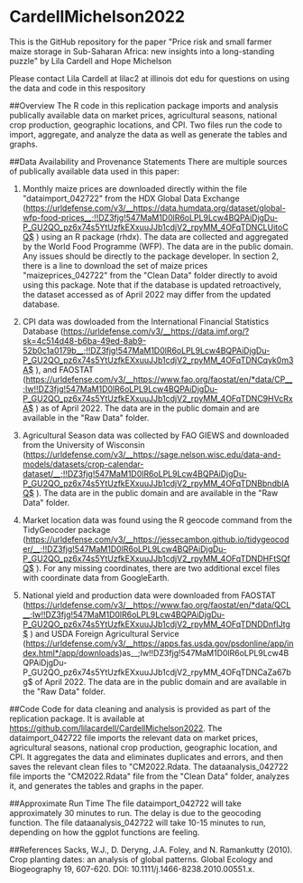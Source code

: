 # CardellMichelson2022

This is the GitHub repository for the paper "Price risk and small farmer maize storage in Sub-Saharan Africa: new insights into a long-standing puzzle" by Lila Cardell and Hope Michelson

Please contact Lila Cardell at lilac2 at illinois dot edu for questions on using the data and code in this respository

##Overview
The R code in this replication package imports and analysis publically available data on market prices, agricultural seasons, national crop production, geographic locations, and CPI. 
Two files run the code to import, aggregate, and analyze the data as well as generate the tables and graphs.

##Data Availability and Provenance Statements
There are multiple sources of publically available data  used in this paper:

1. Monthly maize prices are downloaded directly within the file "dataimport_042722" from the HDX Global Data Exchange (https://urldefense.com/v3/__https://data.humdata.org/dataset/global-wfp-food-prices__;!!DZ3fjg!547MaM1D0lR6oLPL9Lcw4BQPAiDjgDu-P_GU2QO_pz6x74s5YtUzfkEXxuuJJb1cdjV2_rpyMM_4OFqTDNCLUitoCQ$ ) using an R package (rhdx). The data are collected and aggregated by the World Food Programme (WFP). The data are in the public domain.
Any issues should be directly to the package developer. In section 2, there is a line to download the set of maize prices "maizeprices_042722" from the "Clean Data" folder directly to avoid using this package. Note that if the database is updated retroactively, the dataset accessed as of April 2022 may differ from the updated database.

2. CPI data was dowloaded from the International Financial Statistics Database (https://urldefense.com/v3/__https://data.imf.org/?sk=4c514d48-b6ba-49ed-8ab9-52b0c1a0179b__;!!DZ3fjg!547MaM1D0lR6oLPL9Lcw4BQPAiDjgDu-P_GU2QO_pz6x74s5YtUzfkEXxuuJJb1cdjV2_rpyMM_4OFqTDNCqyk0m3A$ ), and FAOSTAT (https://urldefense.com/v3/__https://www.fao.org/faostat/en/*data/CP__;Iw!!DZ3fjg!547MaM1D0lR6oLPL9Lcw4BQPAiDjgDu-P_GU2QO_pz6x74s5YtUzfkEXxuuJJb1cdjV2_rpyMM_4OFqTDNC9HVcRxA$ ) as of April 2022. The data are in the public domain and are available in the "Raw Data" folder.

3. Agricultural Season data was collected by FAO GIEWS and downloaded from the University of Wisconsin (https://urldefense.com/v3/__https://sage.nelson.wisc.edu/data-and-models/datasets/crop-calendar-dataset/__;!!DZ3fjg!547MaM1D0lR6oLPL9Lcw4BQPAiDjgDu-P_GU2QO_pz6x74s5YtUzfkEXxuuJJb1cdjV2_rpyMM_4OFqTDNBbndbIAQ$ ). The data are in the public domain and are available in the "Raw Data" folder. 

4. Market location data was found using the R geocode command from the TidyGeocoder package (https://urldefense.com/v3/__https://jessecambon.github.io/tidygeocoder/__;!!DZ3fjg!547MaM1D0lR6oLPL9Lcw4BQPAiDjgDu-P_GU2QO_pz6x74s5YtUzfkEXxuuJJb1cdjV2_rpyMM_4OFqTDNDHFtSQfQ$ ). For any missing coordinates, there are two additional excel files with coordinate data from GoogleEarth.

5. National yield and production data were downloaded from FAOSTAT (https://urldefense.com/v3/__https://www.fao.org/faostat/en/*data/QCL__;Iw!!DZ3fjg!547MaM1D0lR6oLPL9Lcw4BQPAiDjgDu-P_GU2QO_pz6x74s5YtUzfkEXxuuJJb1cdjV2_rpyMM_4OFqTDNDDnfIJtg$ ) and USDA Foreign Agricultural Service (https://urldefense.com/v3/__https://apps.fas.usda.gov/psdonline/app/index.html*/app/downloads)as__;Iw!!DZ3fjg!547MaM1D0lR6oLPL9Lcw4BQPAiDjgDu-P_GU2QO_pz6x74s5YtUzfkEXxuuJJb1cdjV2_rpyMM_4OFqTDNCaZa67bg$  of April 2022. The data are in the public domain and are available in the "Raw Data" folder.


##Code
Code for data cleaning and analysis is provided as part of the replication package. It is available at https://github.com/lilacardell/CardellMichelson2022. 
The dataimport_042722 file imports the relevant data on market prices, agricultural seasons, national crop production, geographic location, and CPI. It aggregates the data and eliminates duplicates and errors, and then saves the relevant clean files to "CM2022.Rdata.
The dataanalysis_042722 file imports the "CM2022.Rdata" file from the "Clean Data" folder, analyzes it, and generates the tables and graphs in the paper.

##Approximate Run Time
The file dataimport_042722 will take approximately 30 minutes to run. The delay is due to the geocoding function.
The file dataanalysis_042722 will take 10-15 minutes to run, depending on how the ggplot functions are feeling.

##References
Sacks, W.J., D. Deryng, J.A. Foley, and N. Ramankutty (2010). Crop planting dates: an analysis of global patterns. Global Ecology and Biogeography 19, 607-620. DOI: 10.1111/j.1466-8238.2010.00551.x.
